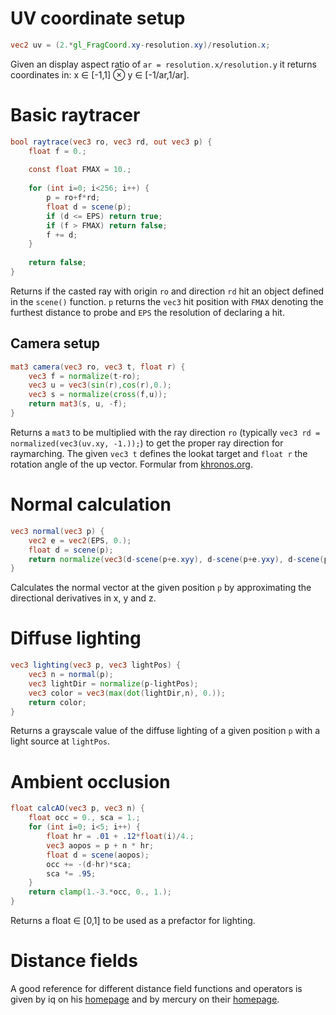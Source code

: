 # UV coordinate setup

```GLSL
vec2 uv = (2.*gl_FragCoord.xy-resolution.xy)/resolution.x;
```

Given an display aspect ratio of `ar = resolution.x/resolution.y` it returns coordinates in: x ∈ [-1,1] ⊗ y ∈ [-1/ar,1/ar].

# Basic raytracer

```GLSL
bool raytrace(vec3 ro, vec3 rd, out vec3 p) {
	float f = 0.;
	
	const float FMAX = 10.;
	
	for (int i=0; i<256; i++) {
		p = ro+f*rd;
		float d = scene(p);
		if (d <= EPS) return true;
		if (f > FMAX) return false;
		f += d;
	}
	
	return false;
}
```

Returns if the casted ray with origin `ro` and direction `rd` hit an object defined in the `scene()` function. `p` returns the `vec3` hit position with `FMAX` denoting the furthest distance to probe and `EPS` the resolution of declaring a hit.

## Camera setup

```GLSL
mat3 camera(vec3 ro, vec3 t, float r) {
	vec3 f = normalize(t-ro);
	vec3 u = vec3(sin(r),cos(r),0.);
	vec3 s = normalize(cross(f,u));
    return mat3(s, u, -f);
}
```

Returns a `mat3` to be multiplied with the ray direction `ro` (typically `vec3 rd = normalized(vec3(uv.xy, -1.));`) to get the proper ray direction for raymarching. The given `vec3 t` defines the lookat target and `float r` the rotation angle of the up vector. Formular from [khronos.org](https://www.khronos.org/registry/OpenGL-Refpages/gl2.1/xhtml/gluLookAt.xml).


# Normal calculation

```GLSL
vec3 normal(vec3 p) {
	vec2 e = vec2(EPS, 0.);
	float d = scene(p);
	return normalize(vec3(d-scene(p+e.xyy), d-scene(p+e.yxy), d-scene(p+e.yyx)));
}
```

Calculates the normal vector at the given position `p` by approximating the directional derivatives in x, y and z.

# Diffuse lighting

```GLSL
vec3 lighting(vec3 p, vec3 lightPos) {
	vec3 n = normal(p);
	vec3 lightDir = normalize(p-lightPos);
	vec3 color = vec3(max(dot(lightDir,n), 0.));
	return color;
}
```

Returns a grayscale value of the diffuse lighting of a given position `p` with a light source at `lightPos`.

# Ambient occlusion

```GLSL
float calcAO(vec3 p, vec3 n) {
	float occ = 0., sca = 1.;
	for (int i=0; i<5; i++) {
		float hr = .01 + .12*float(i)/4.;
		vec3 aopos = p + n * hr;
		float d = scene(aopos);
		occ += -(d-hr)*sca;
		sca *= .95;
	}
	return clamp(1.-3.*occ, 0., 1.);
}
```

Returns a float ∈ [0,1] to be used as a prefactor for lighting.

# Distance fields

A good reference for different distance field functions and operators is given by iq on his [homepage](http://iquilezles.org/www/articles/distfunctions/distfunctions.htm) and by mercury on their [homepage](http://mercury.sexy/hg_sdf/).
